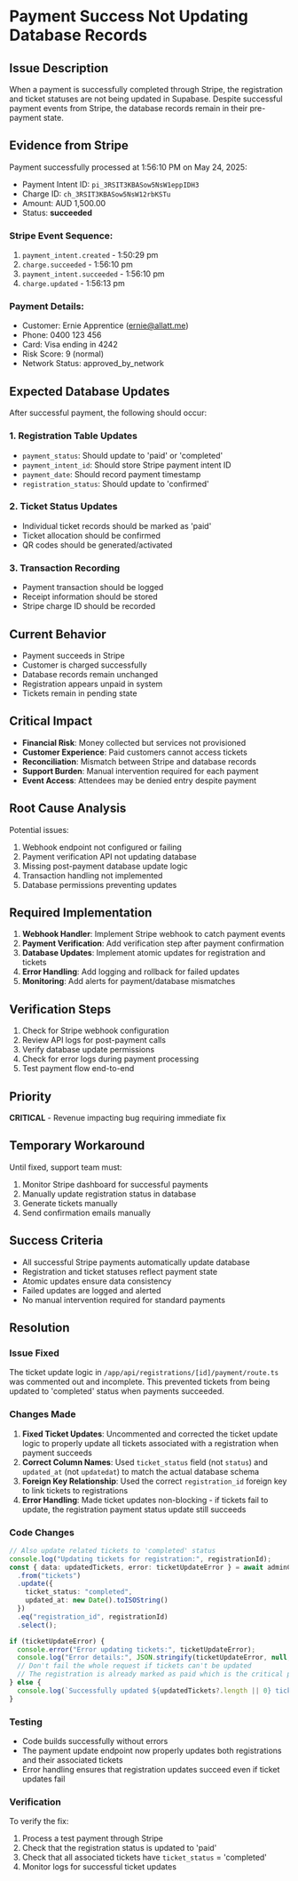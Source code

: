 # Payment Success Not Updating Database Records

## Issue Description
When a payment is successfully completed through Stripe, the registration and ticket statuses are not being updated in Supabase. Despite successful payment events from Stripe, the database records remain in their pre-payment state.

## Evidence from Stripe
Payment successfully processed at 1:56:10 PM on May 24, 2025:
- Payment Intent ID: `pi_3RSIT3KBASow5NsW1eppIDH3`
- Charge ID: `ch_3RSIT3KBASow5NsW12rbKSTu`
- Amount: AUD 1,500.00
- Status: **succeeded**

### Stripe Event Sequence:
1. `payment_intent.created` - 1:50:29 pm
2. `charge.succeeded` - 1:56:10 pm
3. `payment_intent.succeeded` - 1:56:10 pm
4. `charge.updated` - 1:56:13 pm

### Payment Details:
- Customer: Ernie Apprentice (ernie@allatt.me)
- Phone: 0400 123 456
- Card: Visa ending in 4242
- Risk Score: 9 (normal)
- Network Status: approved_by_network

## Expected Database Updates
After successful payment, the following should occur:

### 1. Registration Table Updates
- `payment_status`: Should update to 'paid' or 'completed'
- `payment_intent_id`: Should store Stripe payment intent ID
- `payment_date`: Should record payment timestamp
- `registration_status`: Should update to 'confirmed'

### 2. Ticket Status Updates
- Individual ticket records should be marked as 'paid'
- Ticket allocation should be confirmed
- QR codes should be generated/activated

### 3. Transaction Recording
- Payment transaction should be logged
- Receipt information should be stored
- Stripe charge ID should be recorded

## Current Behavior
- Payment succeeds in Stripe
- Customer is charged successfully
- Database records remain unchanged
- Registration appears unpaid in system
- Tickets remain in pending state

## Critical Impact
- **Financial Risk**: Money collected but services not provisioned
- **Customer Experience**: Paid customers cannot access tickets
- **Reconciliation**: Mismatch between Stripe and database records
- **Support Burden**: Manual intervention required for each payment
- **Event Access**: Attendees may be denied entry despite payment

## Root Cause Analysis
Potential issues:
1. Webhook endpoint not configured or failing
2. Payment verification API not updating database
3. Missing post-payment database update logic
4. Transaction handling not implemented
5. Database permissions preventing updates

## Required Implementation
1. **Webhook Handler**: Implement Stripe webhook to catch payment events
2. **Payment Verification**: Add verification step after payment confirmation
3. **Database Updates**: Implement atomic updates for registration and tickets
4. **Error Handling**: Add logging and rollback for failed updates
5. **Monitoring**: Add alerts for payment/database mismatches

## Verification Steps
1. Check for Stripe webhook configuration
2. Review API logs for post-payment calls
3. Verify database update permissions
4. Check for error logs during payment processing
5. Test payment flow end-to-end

## Priority
**CRITICAL** - Revenue impacting bug requiring immediate fix

## Temporary Workaround
Until fixed, support team must:
1. Monitor Stripe dashboard for successful payments
2. Manually update registration status in database
3. Generate tickets manually
4. Send confirmation emails manually

## Success Criteria
- All successful Stripe payments automatically update database
- Registration and ticket statuses reflect payment state
- Atomic updates ensure data consistency
- Failed updates are logged and alerted
- No manual intervention required for standard payments

## Resolution

### Issue Fixed
The ticket update logic in `/app/api/registrations/[id]/payment/route.ts` was commented out and incomplete. This prevented tickets from being updated to 'completed' status when payments succeeded.

### Changes Made
1. **Fixed Ticket Updates**: Uncommented and corrected the ticket update logic to properly update all tickets associated with a registration when payment succeeds
2. **Correct Column Names**: Used `ticket_status` field (not `status`) and `updated_at` (not `updatedat`) to match the actual database schema
3. **Foreign Key Relationship**: Used the correct `registration_id` foreign key to link tickets to registrations
4. **Error Handling**: Made ticket updates non-blocking - if tickets fail to update, the registration payment status update still succeeds

### Code Changes
```typescript
// Also update related tickets to 'completed' status
console.log("Updating tickets for registration:", registrationId);
const { data: updatedTickets, error: ticketUpdateError } = await adminClient
  .from("tickets") 
  .update({ 
    ticket_status: "completed",
    updated_at: new Date().toISOString()
  })
  .eq("registration_id", registrationId)
  .select();

if (ticketUpdateError) {
  console.error("Error updating tickets:", ticketUpdateError);
  console.log("Error details:", JSON.stringify(ticketUpdateError, null, 2));
  // Don't fail the whole request if tickets can't be updated
  // The registration is already marked as paid which is the critical part
} else {
  console.log(`Successfully updated ${updatedTickets?.length || 0} tickets to completed status`);
}
```

### Testing
- Code builds successfully without errors
- The payment update endpoint now properly updates both registrations and their associated tickets
- Error handling ensures that registration updates succeed even if ticket updates fail

### Verification
To verify the fix:
1. Process a test payment through Stripe
2. Check that the registration status is updated to 'paid'
3. Check that all associated tickets have `ticket_status` = 'completed'
4. Monitor logs for successful ticket updates